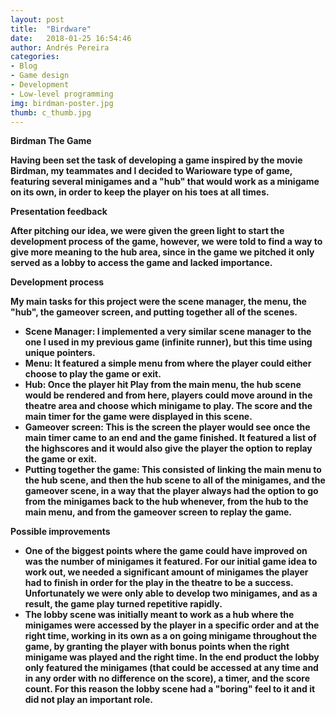 ```yaml
---
layout: post
title:  "Birdware"
date:   2018-01-25 16:54:46
author: Andrés Pereira
categories: 
- Blog
- Game design
- Development
- Low-level programming
img: birdman-poster.jpg
thumb: c_thumb.jpg
---
```


<b>Birdman The Game<b/>

  Having been set the task of developing a game inspired by the movie Birdman, my teammates and I decided to Warioware type of game,        featuring several minigames and a "hub" that would work as a minigame on its own, in order to keep the player on his toes at all times.

<b>Presentation feedback<b/>

  After pitching our idea, we were given the green light to start the development process of the game, however, we were told to find a way  to give more meaning to the hub area, since in the game we pitched it only served as a lobby to access the game and lacked importance.

<b>Development process<b/>
  
  My main tasks for this project were the scene manager, the menu, the "hub", the gameover screen, and putting together all of the scenes.
  
  - Scene Manager: I implemented a very similar scene manager to the one I used in my previous game (infinite runner), but this time using     unique pointers.
  - Menu: It featured a simple menu from where the player could either choose to play the game or exit.
  - Hub: Once the player hit Play from the main menu, the hub scene would be rendered and from here, players could move around in the           theatre area and choose which minigame to play. The score and the main timer for the game were displayed in this scene.
  - Gameover screen: This is the screen the player would see once the main timer came to an end and the game finished. It featured a list       of the highscores and it would also give the player the option to replay the game or exit.
  - Putting together the game: This consisted of linking the main menu to the hub scene, and then the hub scene to all of the minigames, and the gameover scene, in a way that the player always had the option to go from the minigames back to the hub whenever, from the hub to the main menu, and from the gameover screen to replay the game.
  

<b>Possible improvements<b/>
  
 - One of the biggest points where the game could have improved on was the number of minigames it featured. For our initial game idea to work out, we needed a significant amount of minigames the player had to finish in order for the play in the theatre to be a success. Unfortunately we were only able to develop two minigames, and as a result, the game play turned repetitive rapidly.
 - The lobby scene was initially meant to work as a hub where the minigames were accessed by the player in a specific order and at the right time, working in its own as a on going minigame throughout the game, by granting the player with bonus points when the right minigame was played and the right time. In the end product the lobby only featured the minigames (that could be accessed at any time and in any order with no difference on the score), a timer, and the score count. For this reason the lobby scene had a "boring" feel to it and it did not play an important role.
  

